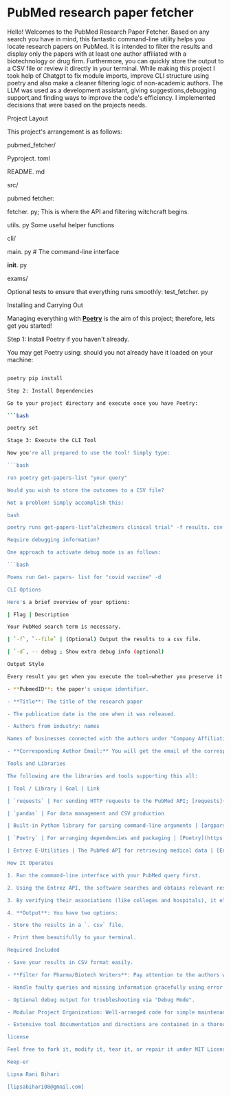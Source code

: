 # PubMed research paper fetcher

Hello! Welcomes to the PubMed Research Paper Fetcher. Based on any search you have in mind, this fantastic command-line utility helps you locate research papers on PubMed. It is intended to filter the results and display only the papers with at least one author affiliated with a biotechnology or drug firm. Furthermore, you can quickly store the output to a CSV file or review it directly in your terminal.
While making this project I took help of Chatgpt to fix module imports, improve CLI structure using poetry and also make a cleaner filtering logic of non-academic authors. The LLM was used as a development assistant, giving suggestions,debugging support,and finding ways to improve the code's efficiency. I implemented decisions that were based on the projects needs.

Project Layout

This project's arrangement is as follows:

pubmed_fetcher/

Pyproject. toml

README. md

src/

pubmed fetcher:

fetcher. py; This is where the API and filtering witchcraft begins.

utils. py Some useful helper functions

cli/

main. py # The command-line interface

__init__. py

exams/

Optional tests to ensure that everything runs smoothly: test_fetcher. py

Installing and Carrying Out

Managing everything with **[Poetry](https://python-poetry.org/)** is the aim of this project; therefore, lets get you started!

Step 1: Install Poetry if you haven't already.

You may get Poetry using: should you not already have it loaded on your machine:

```bash

poetry pip install

Step 2: Install Dependencies

Go to your project directory and execute once you have Poetry:

```bash

poetry set

Stage 3: Execute the CLI Tool

Now you're all prepared to use the tool! Simply type:

```bash

run poetry get-papers-list "your query"

Would you wish to store the outcomes to a CSV file?

Not a problem! Simply accomplish this:

bash

poetry runs get-papers-list"alzheimers clinical trial" -f results. csv

Require debugging information?

One approach to activate debug mode is as follows:

```bash

Poems run Get- papers- list for "covid vaccine" -d

CLI Options

Here's a brief overview of your options:

| Flag | Description

Your PubMed search term is necessary.

| `-f`, `--file` | (Optional) Output the results to a csv file.

| `-d`, -- debug ; Show extra debug info (optional)

Output Style

Every result you get when you execute the tool—whether you preserve it as a CSV or see it in the console—

- **PubmedID**: the paper's unique identifier.

- **Title**: The title of the research paper

- The publication date is the one when it was released.

- Authors from industry: names

Names of businesses connected with the authors under "Company Affiliation(s)"

- **Corresponding Author Email:** You will get the email of the corresponding author, if it is available.

Tools and Libraries

The following are the libraries and tools supporting this all:

| Tool / Library | Goal | Link

| `requests` | For sending HTTP requests to the PubMed API; [requests](https://pypi.org/project/requests/)

| `pandas` | For data management and CSV production

| Built-in Python library for parsing command-line arguments | [argparse](https://docs. python.org/3/library/argparse. html)

| `Poetry` | For arranging dependencies and packaging | [Poetry](https://python-poetry.org/) |

| Entrez E-Utilities | The PubMed API for retrieving medical data | [Entrez E-Utilities]

How It Operates

1. Run the command-line interface with your PubMed query first.

2. Using the Entrez API, the software searches and obtains relevant research papers.

3. By verifying their associations (like colleges and hospitals), it eliminates entirely academic authors.

4. **Output**: You have two options:

- Store the results in a `. csv` file.

- Print them beautifully to your terminal.

Required Included

- Save your results in CSV format easily.

- **Filter for Pharma/Biotech Writers**: Pay attention to the authors who count.

- Handle faulty queries and missing information gracefully using error handling.

- Optional debug output for troubleshooting via "Debug Mode".

- Modular Project Organization: Well-arranged code for simple maintenance.

- Extensive tool documentation and directions are contained in a thorough README.

license

Feel free to fork it, modify it, tear it, or repair it under MIT License. It belongs to you to play with.

Keep-er

Lipsa Rani Bihari

[lipsabihari08@gmail.com]
